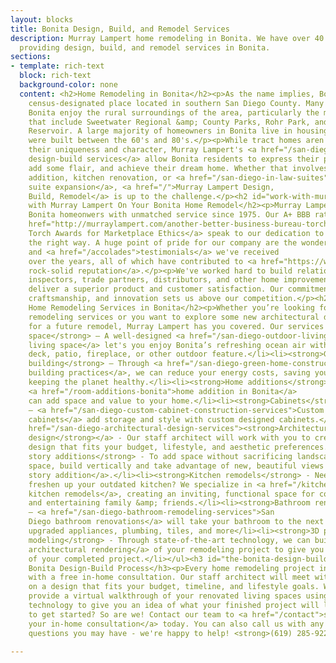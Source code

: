 ```yaml
---
layout: blocks
title: Bonita Design, Build, and Remodel Services
description: Murray Lampert home remodeling in Bonita. We have over 40 years experience
  providing design, build, and remodel services in Bonita.
sections:
- template: rich-text
  block: rich-text
  background-color: none
  content: <h2>Home Remodeling in Bonita</h2><p>As the name implies, Bonita is a beautiful
    census-designated place located in southern San Diego County. Many residents in
    Bonita enjoy the rural surroundings of the area, particularly the myriad of parks
    that include Sweetwater Regional &amp; County Parks, Rohr Park, and Sweetwater
    Reservoir. A large majority of homeowners in Bonita live in housing tracts that
    were built between the 60's and 80's.</p><p>While tract homes aren't known for
    their uniqueness and character, Murray Lampert's <a href="/san-diego-home-design-services">custom
    design-build services</a> allow Bonita residents to express their personality,
    add some flair, and achieve their dream home. Whether that involves a second story
    addition, kitchen renovation, or <a href="/san-diego-in-law-suites">in-law
    suite expansion</a>, <a href="/">Murray Lampert Design,
    Build, Remodel</a> is up to the challenge.</p><h2 id="work-with-murray-lampert-on-your-bonita-home-remodel">Work
    with Murray Lampert On Your Bonita Home Remodel</h2><p>Murray Lampert has served
    Bonita homeonwers with unmatched service since 1975. Our A+ BBB rating and <a
    href="http://murraylampert.com/another-better-business-bureau-torch-award/">four
    Torch Awards for Marketplace Ethics</a> speak to our dedication to doing business
    the right way. A huge point of pride for our company are the wonderful <a href="/accolades">reviews</a>
    and <a href="/accolades">testimonials</a> we've received
    over the years, all of which have contributed to <a href="https://www.youtube.com/watch?v=giqHdMKlHfI">our
    rock-solid reputation</a>.</p><p>We've worked hard to build relationships with
    inspectors, trade partners, distributors, and other home improvement experts to
    deliver a superior product and customer satisfaction. Our commitment to service,
    craftsmanship, and innovation sets us above our competition.</p><h2 id="our-home-remodeling-services-in-bonita">Our
    Home Remodeling Services in Bonita</h2><p>Whether you’re looking for Bonita home
    remodeling services or you want to explore some new architectural design ideas
    for a future remodel, Murray Lampert has you covered. Our services include:</p><ul><li><strong>Outdoor
    space</strong> – A well-designed <a href="/san-diego-outdoor-living-space-design/">outdoor
    living space</a> let's you enjoy Bonita’s refreshing ocean air with a complete
    deck, patio, fireplace, or other outdoor feature.</li><li><strong>Green
    building</strong> – Through <a href="/san-diego-green-home-construction">green
    building practices</a>, we can reduce your energy costs, saving you money and
    keeping the planet healthy.</li><li><strong>Home additions</strong> - A
    <a href="/room-additions-bonita">home addition in Bonita</a>
    can add space and value to your home.</li><li><strong>Cabinets</strong>
    – <a href="/san-diego-custom-cabinet-construction-services">Custom
    cabinets</a> add storage and style with custom designed cabinets.</li><li><a
    href="/san-diego-architectural-design-services"><strong>Architectural
    design</strong></a> - Our staff architect will work with you to create a custom
    design that fits your budget, lifestyle, and aesthetic preferences.</li><li><strong>Second
    story additions</strong> - To add space without sacrificing landscaping or yard
    space, build vertically and take advantage of new, beautiful views with <a href="/san-diego-second-story-addition">second
    story addition</a>.</li><li><strong>Kitchen remodels</strong> - Need to
    freshen up your outdated kitchen? We specialize in <a href="/kitchen-remodeling-bonita">Bonita
    kitchen remodels</a>, creating an inviting, functional space for cooking meals
    and entertaining family &amp; friends.</li><li><strong>Bathroom renovations</strong>
    – <a href="/san-diego-bathroom-remodeling-services">San
    Diego bathroom renovations</a> will take your bathroom to the next level with
    upgraded appliances, plumbing, tiles, and more</li><li><strong>3D project
    modeling</strong> - Through state-of-the-art technology, we can build a <a href="/3d-architectural-rendering-services">3D
    architectural rendering</a> of your remodeling project to give you a better idea
    of your completed project.</li></ul><h3 id="the-bonita-design-build-process">The
    Bonita Design-Build Process</h3><p>Every home remodeling project in Bonita begins
    with a free in-home consultation. Our staff architect will meet with you to collaborate
    on a design that fits your budget, timeline, and lifestyle goals. We can even
    provide a virtual walkthrough of your renovated living spaces using 3D rendering
    technology to give you an idea of what your finished project will look like.</p><p>Ready
    to get started? So are we! Contact our team to <a href="/contact">schedule
    your in-home consultation</a> today. You can also call us with any remodeling
    questions you may have - we're happy to help! <strong>(619) 285-9222</strong></p>

---
```

